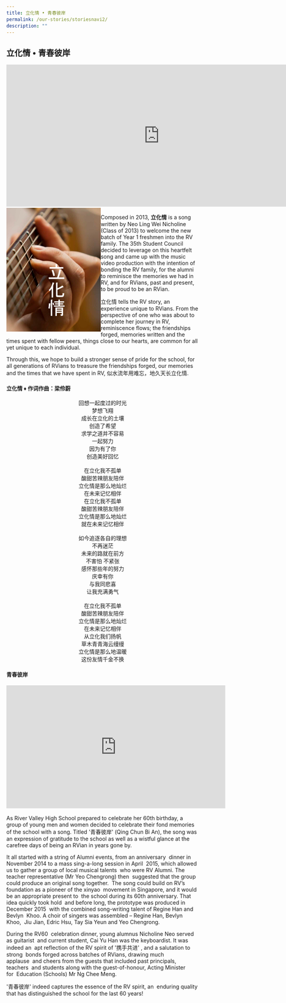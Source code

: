 ```yaml
---
title: 立化情 • 青春彼岸
permalink: /our-stories/storiesnavi2/
description: ""
---
```

## 立化情 • 青春彼岸

<iframe width="800" height="372" src="https://www.youtube.com/embed/NEUpPG6rIcc" title="立化情MV" frameborder="0" allow="accelerometer; autoplay; clipboard-write; encrypted-media; gyroscope; picture-in-picture" allowfullscreen></iframe><br>

<img src="/images/aboutlihuaqing.png" style="width:49%" align=left>

Composed in 2013, **立化情** is a song written by Neo Ling Wei Nicholine (Class of 2013) to welcome the new batch of Year 1 freshmen into the RV family. The 35th Student Council decided to leverage on this heartfelt song and came up with the music video production with the intention of bonding the RV family, for the alumni to reminisce the memories we had in RV, and for RVians, past and present, to be proud to be an RVian.

立化情 tells the RV story, an experience unique to RVians. From the perspective of one who was about to complete her journey in RV, reminiscence flows; the friendships forged, memories written and the times spent with fellow peers, things close to our hearts, are common for all yet unique to each individual.

Through this, we hope to build a stronger sense of pride for the school, for all generations of RVians to treasure the friendships forged, our memories and the times that we have spent in RV, 似水流年用难忘，地久天长立化情.

#### 立化情 ♦ 作词作曲：梁伶蔚

<center>回想一起度过的时光<br>
梦想飞翔<br>
成长在立化的土壤<br>
创造了希望<br>
求学之道并不容易<br>
一起努力<br>
因为有了你<br>
创造美好回忆<br><br>
在立化我不孤单<br>
酸甜苦辣朋友陪伴<br>
立化情是那么地灿烂<br>
在未来记忆相伴<br>
在立化我不孤单<br>
酸甜苦辣朋友陪伴<br>
立化情是那么地灿烂<br>
就在未来记忆相伴<br><br>
如今追逐各自的理想<br>
不再迷茫<br>
未来的路就在前方<br>
不害怕 不紧张<br>
感怀那些年的努力<br>
庆幸有你<br>
与我同悲喜<br>
让我充满勇气<br><br>
在立化我不孤单<br>
酸甜苦辣朋友陪伴<br>
立化情是那么地灿烂<br>
在未来记忆相伴<br>
从立化我们扬帆<br>
草木青青海云缦缦<br>
立化情是那么地温暖<br>
这份友情千金不换 </center>

#### 青春彼岸

<iframe width="573" height="322" src="https://www.youtube.com/embed/nBfKuorDfD0" title="RVHS 立化中学《青春彼岸》- 校园歌/毕业歌/友情歌/那些年" frameborder="0" allow="accelerometer; autoplay; clipboard-write; encrypted-media; gyroscope; picture-in-picture" allowfullscreen></iframe>

As River Valley High School prepared to celebrate her 60th birthday, a group of young men and women decided to celebrate their fond memories of the school with a song. Titled '青春彼岸' (Qing Chun Bi An), the song was an expression of gratitude to the school as well as a wistful glance at the carefree days of being an RVian in years gone by.

  

It all started with a string of Alumni events, from an anniversary  dinner in November 2014 to a mass sing-a-long session in April  2015, which allowed us to gather a group of local musical talents  who were RV Alumni. The teacher representative (Mr Yeo Chengrong) then  suggested that the group could produce an original song together.  The song could build on RV’s foundation as a pioneer of the xinyao  movement in Singapore, and it would be an appropriate present to  the school during its 60th anniversary. That idea quickly took hold  and before long, the prototype was produced in December 2015  with the combined song-writing talent of Regine Han and Bevlyn  Khoo. A choir of singers was assembled – Regine Han, Bevlyn Khoo,  Jiu Jian, Edric Hsu, Tay Sia Yeun and Yeo Chengrong. 

  

During the RV60  celebration dinner, young alumnus Nicholine Neo served as guitarist  and current student, Cai Yu Han was the keyboardist. It was indeed an  apt reflection of the RV spirit of '携手共进' , and a salutation to strong  bonds forged across batches of RVians, drawing much applause  and cheers from the guests that included past principals, teachers  and students along with the guest-of-honour, Acting Minister for  Education (Schools) Mr Ng Chee Meng. 

  

'青春彼岸' indeed captures the essence of the RV spirit, an  enduring quality that has distinguished the school for the last 60 years!